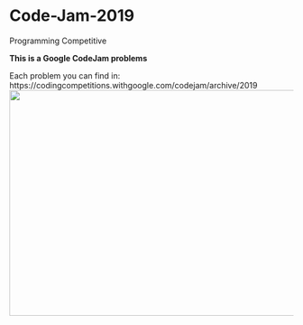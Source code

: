 # Code-Jam-2019
Programming Competitive
<p><b>This is a Google CodeJam problems</b></p>
Each problem you can find in:
https://codingcompetitions.withgoogle.com/codejam/archive/2019

<img src="https://gersonlazaro.com/images/2017/03/codejam.jpg" width="600" height="400"> 
